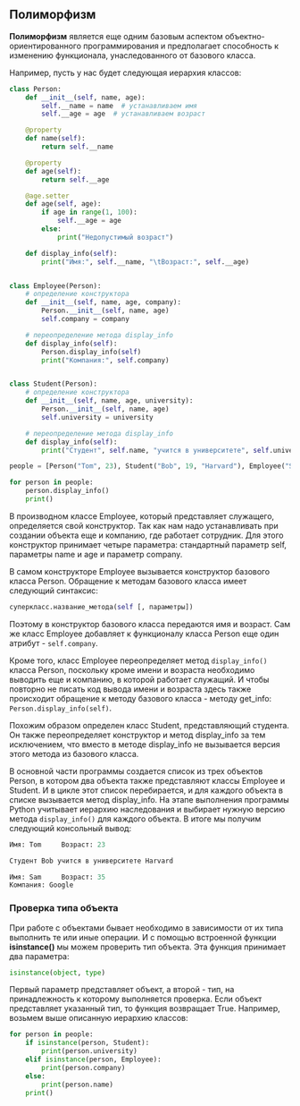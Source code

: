 ## Полиморфизм

**Полиморфизм** является еще одним базовым аспектом объектно-ориентированного программирования и предполагает способность к изменению функционала, унаследованного от базового класса.

Например, пусть у нас будет следующая иерархия классов:

```py
class Person:
    def __init__(self, name, age):
        self.__name = name  # устанавливаем имя
        self.__age = age  # устанавливаем возраст

    @property
    def name(self):
        return self.__name

    @property
    def age(self):
        return self.__age

    @age.setter
    def age(self, age):
        if age in range(1, 100):
            self.__age = age
        else:
            print("Недопустимый возраст")

    def display_info(self):
        print("Имя:", self.__name, "\tВозраст:", self.__age)


class Employee(Person):
    # определение конструктора
    def __init__(self, name, age, company):
        Person.__init__(self, name, age)
        self.company = company

    # переопределение метода display_info
    def display_info(self):
        Person.display_info(self)
        print("Компания:", self.company)


class Student(Person):
    # определение конструктора
    def __init__(self, name, age, university):
        Person.__init__(self, name, age)
        self.university = university

    # переопределение метода display_info
    def display_info(self):
        print("Студент", self.name, "учится в университете", self.university)

people = [Person("Tom", 23), Student("Bob", 19, "Harvard"), Employee("Sam", 35, "Google")]

for person in people:
    person.display_info()
    print()
```

В производном классе Employee, который представляет служащего, определяется свой конструктор. Так как нам надо устанавливать при создании объекта еще и компанию, где работает сотрудник. 
Для этого конструктор принимает четыре параметра: стандартный параметр self, параметры name и age и параметр company.

В самом конструкторе Employee вызывается конструктор базового класса Person. Обращение к методам базового класса имеет следующий синтаксис:

```py
суперкласс.название_метода(self [, параметры])
```

Поэтому в конструктор базового класса передаются имя и возраст. Сам же класс Employee добавляет к функционалу класса Person еще один атрибут - `self.company`.

Кроме того, класс Employee переопределяет метод `display_info()` класса Person, поскольку кроме имени и возраста необходимо выводить еще и компанию, 
в которой работает служащий. И чтобы повторно не писать код вывода имени и возраста здесь также происходит обращение к методу базового класса - методу get_info: 
`Person.display_info(self)`.

Похожим образом определен класс Student, представляющий студента. Он также переопределяет конструктор и метод display_info за тем исключением, 
что вместо в методе display_info не вызывается версия этого метода из базового класса.

В основной части программы создается список из трех объектов Person, в котором два объекта также представляют классы Employee и Student. И в цикле этот список перебирается, и 
для каждого объекта в списке вызывается метод display_info. На этапе выполнения программы Python учитывает иерархию наследования и выбирает нужную версию метода `display_info()` для каждого объекта. 
В итоге мы получим следующий консольный вывод:

```py
Имя: Tom     Возраст: 23

Студент Bob учится в университете Harvard

Имя: Sam     Возраст: 35
Компания: Google
```

### Проверка типа объекта

При работе с объектами бывает необходимо в зависимости от их типа выполнить те или иные операции. И с помощью встроенной функции **isinstance()** мы 
можем проверить тип объекта. Эта функция принимает два параметра:

```py
isinstance(object, type)
```

Первый параметр представляет объект, а второй - тип, на принадлежность к которому выполняется проверка. Если объект представляет указанный тип, то функция возвращает 
True. Например, возьмем выше описанную иерархию классов:

```py
for person in people:
    if isinstance(person, Student):
        print(person.university)
    elif isinstance(person, Employee):
        print(person.company)
    else:
        print(person.name)
    print()
```

